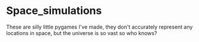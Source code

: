 # Space_simulations
These are silly little pygames I've made, they don't accurately represent any locations in space, but the universe is so vast so who knows? 
